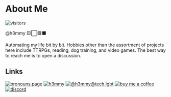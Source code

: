 # About Me
![visitors](https://visitor-badge.glitch.me/badge?page_id=h3mmy&left_color=green&right_color=red)

@h3mmy 🟨⬜️🟪⬛️

Automating my life bit by bit.
Hobbies other than the assortment of projects here include TTRPGs, reading, dog training, and video games.
The best way to reach me is to open a discussion.

## Links

[![pronouns.page](https://img.shields.io/badge/pronouns.page?style=for-the-badge)](https://en.pronouns.page/@h3mmy)
[![h3mmy](https://img.shields.io/badge/h3mmy-330F63?style=for-the-badge&logo=gitlab&logoColor=white)](https://gitlab.com/h3mmy)
[![@h3mmy@tech.lgbt](https://img.shields.io/badge/%40h3mmy%40tech.lgbt-6364FF?style=for-the-badge&logo=Mastodon&logoColor=white)](https://tech.lgbt/@h3mmy)
[![buy me a coffee](https://img.shields.io/badge/Buy_Me_A_Coffee-FFDD00?style=for-the-badge&logo=buy-me-a-coffee&logoColor=black)](https://www.buymeacoffee.com/h3mmy)
[![discord](https://img.shields.io/badge/.h3mmy-5865F2?style=for-the-badge&logo=discord&logoColor=white)](https://discordapp.com/users/.h3mmy)

